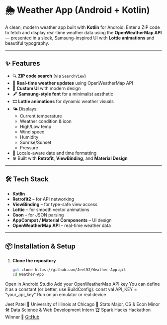 # 🌦️ Weather App (Android + Kotlin)

A clean, modern weather app built with **Kotlin** for Android. Enter a ZIP code to fetch and display real-time weather data using the **OpenWeatherMap API** — presented in a sleek, Samsung-inspired UI with **Lottie animations** and beautiful typography.

---

## ✨ Features

- 🔍 **ZIP code search** (via `SearchView`)
- 📡 **Real-time weather updates** using OpenWeatherMap API
- 🌈 **Custom UI** with modern design
- 🖋️ **Samsung-style font** for a minimalist aesthetic
- 🎞️ **Lottie animations** for dynamic weather visuals
- 🌤️ Displays:
  - Current temperature
  - Weather condition & icon
  - High/Low temp
  - Wind speed
  - Humidity
  - Sunrise/Sunset
  - Pressure
- 🧭 Locale-aware date and time formatting
- ⚙️ Built with **Retrofit**, **ViewBinding**, and **Material Design**

---

## 🛠️ Tech Stack

- **Kotlin**
- **Retrofit2** – for API networking
- **ViewBinding** – for type-safe view access
- **Lottie** – for smooth vector animations
- **Gson** – for JSON parsing
- **AppCompat / Material Components** – UI design
- **OpenWeatherMap API** – real-time weather data

---

## 📦 Installation & Setup

1. **Clone the repository**
   ```bash
   git clone https://github.com/Jeet52/Weather-App.git
   cd Weather-App
Open in Android Studio
Add your OpenWeatherMap API key
You can define it as a constant (or better, use BuildConfig):
const val API_KEY = "your_api_key"
Run on an emulator or real device


Jeet Patel
📍 University of Illinois at Chicago
🧠 Stats Major, CS & Econ Minor
🛠️ Data Science & Web Development Intern
🏆 Spark Hacks Hackathon Winner
🔗 [GitHub](https://github.com/Jeet52)
